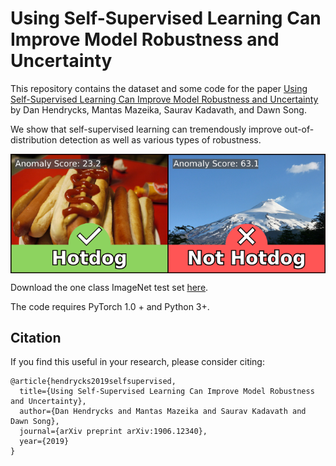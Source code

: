 # Using Self-Supervised Learning Can Improve Model Robustness and Uncertainty

This repository contains the dataset and some code for the paper [Using Self-Supervised Learning Can Improve Model Robustness and Uncertainty](https://arxiv.org/abs/1906.12340) by Dan Hendrycks, Mantas Mazeika, Saurav Kadavath, and Dawn Song.

We show that self-supervised learning can tremendously improve out-of-distribution detection as well as various types of robustness.

<img align="center" src="not_hotdog.png" width="750">

Download the one class ImageNet test set [here](https://drive.google.com/file/d/13xzVuQMEhSnBRZr-YaaO08coLU2dxAUq/view?usp=sharing).

The code requires PyTorch 1.0 + and Python 3+.

## Citation

If you find this useful in your research, please consider citing:

    @article{hendrycks2019selfsupervised,
      title={Using Self-Supervised Learning Can Improve Model Robustness and Uncertainty},
      author={Dan Hendrycks and Mantas Mazeika and Saurav Kadavath and Dawn Song},
      journal={arXiv preprint arXiv:1906.12340},
      year={2019}
    }
